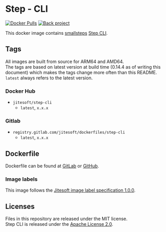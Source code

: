 # Step - CLI

[![Docker Pulls](https://img.shields.io/docker/pulls/jitesoft/step-cli.svg)](https://hub.docker.com/r/jitesoft/step-cli)
[![Back project](https://img.shields.io/badge/Open%20Collective-Tip%20the%20devs!-blue.svg)](https://opencollective.com/jitesoft-open-source)

This docker image contains [smallsteps](https://smallstep.com/) [Step CLI](https://github.com/smallstep/cli).  

## Tags

All images are built from source for ARM64 and AMD64.  
The tags are based on latest version at build time (0.14.4 as of writing this document) 
which makes the tags change more often than this README.    
`latest` always refers to the latest version.


### Docker Hub

* `jitesoft/step-cli`
    * `latest`, `x.x.x`

### Gitlab

* `registry.gitlab.com/jitesoft/dockerfiles/step-cli`
  * `latest`, `x.x.x`
  
## Dockerfile

Dockerfile can be found at [GitLab](https://gitlab.com/jitesoft/dockerfiles/step-cli) or [GitHub](https://github.com/jitesoft/docker-step-cli).

### Image labels

This image follows the [Jitesoft image label specification 1.0.0](https://gitlab.com/snippets/1866155).

## Licenses

Files in this repository are released under the MIT license.  
Step CLI is released under the [Apache License 2.0](https://github.com/smallstep/cli/blob/master/LICENSE).
